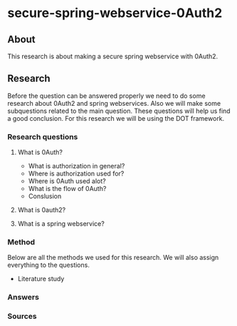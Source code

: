 # secure-spring-webservice-0Auth2

## About
This research is about making a secure spring webservice with 0Auth2. 


## Research
Before the question can be answered properly we need to do some research about 0Auth2 and spring webservices. Also we will make some subquestions related to the main question. These questions will help us find a good conclusion. For this research we will be using the DOT framework.

### Research questions

1. What is 0Auth?
   - What is authorization in general?
   - Where is authorization used for?
   - Where is 0Auth used alot?
   - What is the flow of 0Auth?
   - Conslusion

2. What is 0auth2?

3. What is a spring webservice?


### Method

Below are all the methods we used for this research. We will also assign everything to the questions.

- Literature study

### Answers

### Sources
